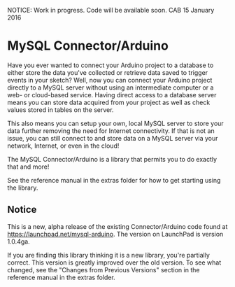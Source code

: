 NOTICE: Work in progress. Code will be available soon. CAB 15 January 2016

MySQL Connector/Arduino
=======================
Have you ever wanted to connect your Arduino project to a database to either store the data you've collected or retrieve data saved to trigger events in your sketch? Well, now you can connect your Arduino project directly to a MySQL server without using an intermediate computer or a web- or cloud-based service. Having direct access to a database server means you can store data acquired from your project as well as check values stored in tables on the server.

This also means you can setup your own, local MySQL server to store your data further removing the need for Internet connectivity. If that is not an issue, you can still connect to and store data on a MySQL server via your network, Internet, or even in the cloud!

The MySQL Connector/Arduino is a library that permits you to do exactly that and more!

See the reference manual in the extras folder for how to get starting using the library.

Notice
------
This is a new, alpha release of the existing Connector/Arduino code found at https://launchpad.net/mysql-arduino. The version on LaunchPad is version 1.0.4ga.

If you are finding this library thinking it is a new library, you're partially correct. This version is greatly improved over the old version. To see what changed, see the "Changes from Previous Versions" section in the reference manual in the extras folder.
